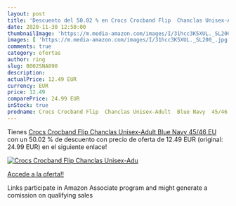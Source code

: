 ```yaml
---
layout: post
title: 'Descuento del 50.02 % en Crocs Crocband Flip  Chanclas Unisex-Adu'
date: 2020-11-30 12:50:00
thumbnailImage: 'https://m.media-amazon.com/images/I/31hcc3K5XUL._SL200_.jpg'
images: [ 'https://m.media-amazon.com/images/I/31hcc3K5XUL._SL200_.jpg' ]
comments: true
category: ofertas
author: ring
slug: B002SNA890
description:
actualPrice: 12.49 EUR
currency: EUR
price: 12.49
comparePrice: 24.99 EUR
inStock: true
prodname: Crocs Crocband Flip  Chanclas Unisex-Adult  Blue Navy  45/46 EU
---
```


Tienes [Crocs Crocband Flip  Chanclas Unisex-Adult  Blue Navy  45/46 EU](https://www.amazon.es/dp/B002SNA890/?tag=tolees-21) con un 50.02 % de descuento con precio de oferta de 12.49 EUR (original: 24.99 EUR) en el siguiente enlace!

[![Crocs Crocband Flip  Chanclas Unisex-Adu](https://m.media-amazon.com/images/I/31hcc3K5XUL._SL200_.jpg)](https://www.amazon.es/dp/B002SNA890/?tag=tolees-21)

[Accede a la oferta!!](https://www.amazon.es/dp/B002SNA890/?tag=tolees-21)

Links participate in Amazon Associate program and might generate a comission on qualifying sales


